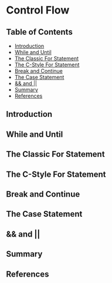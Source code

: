 # Control Flow

## Table of Contents

<!-- START doctoc generated TOC please keep comment here to allow auto update -->
<!-- DON'T EDIT THIS SECTION, INSTEAD RE-RUN doctoc TO UPDATE -->

- [Introduction](#introduction)
- [While and Until](#while-and-until)
- [The Classic For Statement](#the-classic-for-statement)
- [The C-Style For Statement](#the-c-style-for-statement)
- [Break and Continue](#break-and-continue)
- [The Case Statement](#the-case-statement)
- [&& and ||](#-and-)
- [Summary](#summary)
- [References](#references)

<!-- END doctoc generated TOC please keep comment here to allow auto update -->

## Introduction

## While and Until

## The Classic For Statement

## The C-Style For Statement

## Break and Continue

## The Case Statement

## && and ||

## Summary

## References
